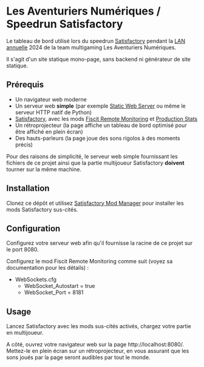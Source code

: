 # Les Aventuriers Numériques / Speedrun Satisfactory

Le tableau de bord utilisé lors du speedrun [Satisfactory](https://www.satisfactorygame.com/) pendant la
[LAN annuelle](https://team-lan.org/lan) 2024 de la team multigaming Les Aventuriers Numériques.

Il s'agit d'un site statique mono-page, sans backend ni générateur de site statique.

## Prérequis

  - Un navigateur web moderne
  - Un serveur web **simple** (par exemple [Static Web Server](https://static-web-server.net/) ou même le serveur HTTP natif de Python)
  - [Satisfactory](https://www.satisfactorygame.com/), avec les mods [Fiscit Remote Monitoring](https://ficsit.app/mod/FicsitRemoteMonitoring) et [Production Stats](https://ficsit.app/mod/3tsvcG3A6gqKX1)
  - Un rétroprojecteur (la page affiche un tableau de bord optimisé pour être affiché en plein écran)
  - Des hauts-parleurs (la page joue des sons rigolos à des moments précis)

Pour des raisons de simplicité, le serveur web simple fournissant les fichiers de ce projet ainsi que la partie
multijoueur Satisfactory **doivent** tourner sur la même machine.

## Installation

Clonez ce dépôt et utilisez [Satisfactory Mod Manager](https://docs.ficsit.app/satisfactory-modding/latest/ForUsers/SatisfactoryModManager.html)
pour installer les mods Satisfactory sus-cités.

## Configuration

Configurez votre serveur web afin qu'il fournisse la racine de ce projet sur le port 8080.

Configurez le mod Fiscit Remote Monitoring comme suit (voyez sa documentation pour les détails) :

  - WebSockets.cfg
    - WebSocket_Autostart = true
    - WebSocket_Port = 8181

## Usage

Lancez Satisfactory avec les mods sus-cités activés, chargez votre partie en multijoueur.

A côté, ouvrez votre navigateur web sur la page http://localhost:8080/. Mettez-le en plein écran sur un rétroprojecteur,
en vous assurant que les sons joués par la page seront audibles par tout le monde.